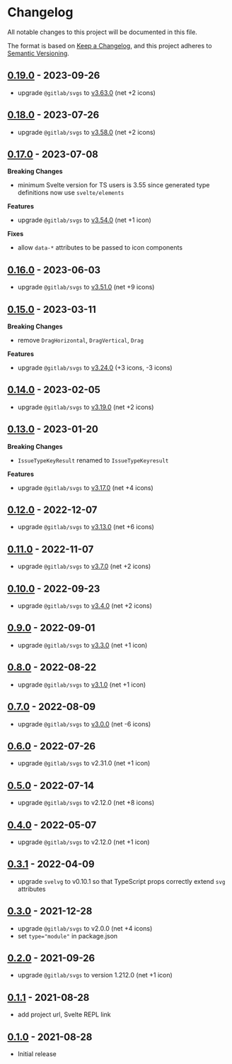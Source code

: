 # Changelog

All notable changes to this project will be documented in this file.

The format is based on [Keep a Changelog](https://keepachangelog.com/en/1.0.0/),
and this project adheres to [Semantic Versioning](https://semver.org/spec/v2.0.0.html).

## [0.19.0](https://github.com/metonym/svelte-gitlab-icons/releases/tag/v0.19.0) - 2023-09-26

- upgrade `@gitlab/svgs` to [v3.63.0](https://gitlab.com/gitlab-org/gitlab-svgs/-/releases/v3.63.0) (net +2 icons)

## [0.18.0](https://github.com/metonym/svelte-gitlab-icons/releases/tag/v0.18.0) - 2023-07-26

- upgrade `@gitlab/svgs` to [v3.58.0](https://gitlab.com/gitlab-org/gitlab-svgs/-/releases/v3.58.0) (net +2 icons)

## [0.17.0](https://github.com/metonym/svelte-gitlab-icons/releases/tag/v0.17.0) - 2023-07-08

**Breaking Changes**

- minimum Svelte version for TS users is 3.55 since generated type definitions now use `svelte/elements`

**Features**

- upgrade `@gitlab/svgs` to [v3.54.0](https://gitlab.com/gitlab-org/gitlab-svgs/-/releases/v3.54.0) (net +1 icon)

**Fixes**

- allow `data-*` attributes to be passed to icon components

## [0.16.0](https://github.com/metonym/svelte-gitlab-icons/releases/tag/v0.16.0) - 2023-06-03

- upgrade `@gitlab/svgs` to [v3.51.0](https://gitlab.com/gitlab-org/gitlab-svgs/-/releases/v3.51.0) (net +9 icons)

## [0.15.0](https://github.com/metonym/svelte-gitlab-icons/releases/tag/v0.15.0) - 2023-03-11

**Breaking Changes**

- remove `DragHorizontal`, `DragVertical`, `Drag`

**Features**

- upgrade `@gitlab/svgs` to [v3.24.0](https://gitlab.com/gitlab-org/gitlab-svgs/-/releases/v3.24.0) (+3 icons, -3 icons)

## [0.14.0](https://github.com/metonym/svelte-gitlab-icons/releases/tag/v0.14.0) - 2023-02-05

- upgrade `@gitlab/svgs` to [v3.19.0](https://gitlab.com/gitlab-org/gitlab-svgs/-/releases/v3.19.0) (net +2 icons)

## [0.13.0](https://github.com/metonym/svelte-gitlab-icons/releases/tag/v0.13.0) - 2023-01-20

**Breaking Changes**

- `IssueTypeKeyResult` renamed to `IssueTypeKeyresult`

**Features**

- upgrade `@gitlab/svgs` to [v3.17.0](https://gitlab.com/gitlab-org/gitlab-svgs/-/releases/v3.17.0) (net +4 icons)

## [0.12.0](https://github.com/metonym/svelte-gitlab-icons/releases/tag/v0.12.0) - 2022-12-07

- upgrade `@gitlab/svgs` to [v3.13.0](https://gitlab.com/gitlab-org/gitlab-svgs/-/releases/v3.13.0) (net +6 icons)

## [0.11.0](https://github.com/metonym/svelte-gitlab-icons/releases/tag/v0.11.0) - 2022-11-07

- upgrade `@gitlab/svgs` to [v3.7.0](https://gitlab.com/gitlab-org/gitlab-svgs/-/releases/v3.7.0) (net +2 icons)

## [0.10.0](https://github.com/metonym/svelte-gitlab-icons/releases/tag/v0.10.0) - 2022-09-23

- upgrade `@gitlab/svgs` to [v3.4.0](https://gitlab.com/gitlab-org/gitlab-svgs/-/releases/v3.4.0) (net +2 icons)

## [0.9.0](https://github.com/metonym/svelte-gitlab-icons/releases/tag/v0.9.0) - 2022-09-01

- upgrade `@gitlab/svgs` to [v3.3.0](https://gitlab.com/gitlab-org/gitlab-svgs/-/releases/v3.3.0) (net +1 icon)

## [0.8.0](https://github.com/metonym/svelte-gitlab-icons/releases/tag/v0.8.0) - 2022-08-22

- upgrade `@gitlab/svgs` to [v3.1.0](https://gitlab.com/gitlab-org/gitlab-svgs/-/releases/v3.1.0) (net +1 icon)

## [0.7.0](https://github.com/metonym/svelte-gitlab-icons/releases/tag/v0.7.0) - 2022-08-09

- upgrade `@gitlab/svgs` to [v3.0.0](https://gitlab.com/gitlab-org/gitlab-svgs/-/releases/v3.0.0) (net -6 icons)

## [0.6.0](https://github.com/metonym/svelte-gitlab-icons/releases/tag/v0.6.0) - 2022-07-26

- upgrade `@gitlab/svgs` to v2.31.0 (net +1 icon)

## [0.5.0](https://github.com/metonym/svelte-gitlab-icons/releases/tag/v0.5.0) - 2022-07-14

- upgrade `@gitlab/svgs` to v2.12.0 (net +8 icons)

## [0.4.0](https://github.com/metonym/svelte-gitlab-icons/releases/tag/v0.4.0) - 2022-05-07

- upgrade `@gitlab/svgs` to v2.12.0 (net +1 icon)

## [0.3.1](https://github.com/metonym/svelte-gitlab-icons/releases/tag/v0.3.1) - 2022-04-09

- upgrade `svelvg` to v0.10.1 so that TypeScript props correctly extend `svg` attributes

## [0.3.0](https://github.com/metonym/svelte-gitlab-icons/releases/tag/v0.3.0) - 2021-12-28

- upgrade `@gitlab/svgs` to v2.0.0 (net +4 icons)
- set `type="module"` in package.json

## [0.2.0](https://github.com/metonym/svelte-gitlab-icons/releases/tag/v0.2.0) - 2021-09-26

- upgrade `@gitlab/svgs` to version 1.212.0 (net +1 icon)

## [0.1.1](https://github.com/metonym/svelte-gitlab-icons/releases/tag/v0.1.1) - 2021-08-28

- add project url, Svelte REPL link

## [0.1.0](https://github.com/metonym/svelte-gitlab-icons/releases/tag/v0.1.0) - 2021-08-28

- Initial release
